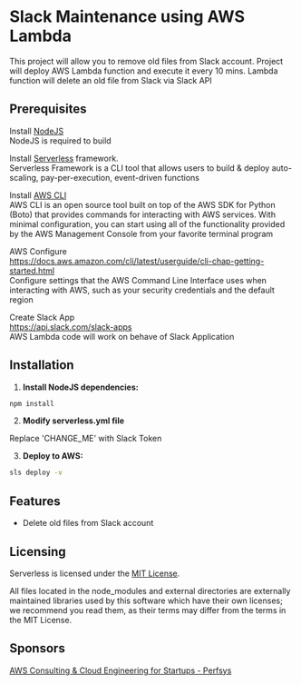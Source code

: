

Slack Maintenance using AWS Lambda
===========================

This project will allow you to remove old files from Slack account.
Project will deploy AWS Lambda function and execute it every 10 mins. 
Lambda function will delete an old file from Slack via Slack API

Prerequisites
-----------------

Install [NodeJS](https://nodejs.org/en/download/ )   
NodeJS is required to build 

Install [Serverless](https://serverless.com/framework/docs/getting-started/) framework.  
Serverless Framework is a CLI tool that allows users to build & deploy auto-scaling, pay-per-execution, event-driven functions


Install [AWS CLI](https://docs.aws.amazon.com/cli/latest/userguide/awscli-install-windows.html)  
AWS CLI is an open source tool built on top of the AWS SDK for Python (Boto) that provides commands for interacting with AWS services. With minimal configuration, you can start using all of the functionality provided by the AWS Management Console from your favorite terminal program
  


AWS Configure  
https://docs.aws.amazon.com/cli/latest/userguide/cli-chap-getting-started.html  
Configure settings that the AWS Command Line Interface uses when interacting with AWS, such as your security credentials and the default region


Create Slack App  
https://api.slack.com/slack-apps  
AWS Lambda code will work on behave of Slack Application


Installation
------------------------ 

1. **Install NodeJS dependencies:**

```bash
npm install
```

2. **Modify serverless.yml file**

Replace 'CHANGE_ME' with Slack Token

3. **Deploy to AWS:**

```bash
sls deploy -v
```


<a name="features"></a>Features
-------------------------------

* Delete old files from Slack account

## <a name="licensing"></a>Licensing

Serverless is licensed under the [MIT License](./LICENSE).

All files located in the node_modules and external directories are externally maintained libraries used by this software which have their own licenses; we recommend you read them, as their terms may differ from the terms in the MIT License.

## Sponsors

[AWS Consulting & Cloud Engineering for Startups - Perfsys](https://perfsys.com)



